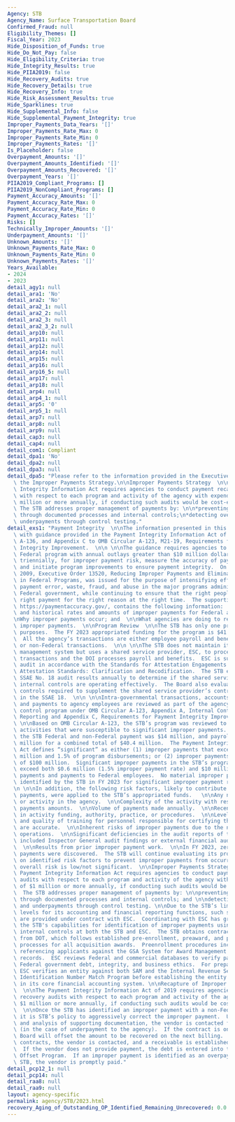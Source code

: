 ```yaml
---
Agency: STB
Agency_Name: Surface Transportation Board
Confirmed_Fraud: null
Eligibility_Themes: []
Fiscal_Year: 2023
Hide_Disposition_of_Funds: true
Hide_Do_Not_Pay: false
Hide_Eligibility_Criteria: true
Hide_Integrity_Results: true
Hide_PIIA2019: false
Hide_Recovery_Audits: true
Hide_Recovery_Details: true
Hide_Recovery_Info: true
Hide_Risk_Assessment_Results: true
Hide_Sparklines: true
Hide_Supplemental_Info: false
Hide_Supplemental_Payment_Integrity: true
Improper_Payments_Data_Years: '[]'
Improper_Payments_Rate_Max: 0
Improper_Payments_Rate_Min: 0
Improper_Payments_Rates: '[]'
Is_Placeholder: false
Overpayment_Amounts: '[]'
Overpayment_Amounts_Identified: '[]'
Overpayment_Amounts_Recovered: '[]'
Overpayment_Years: '[]'
PIIA2019_Compliant_Programs: []
PIIA2019_NonCompliant_Programs: []
Payment_Accuracy_Amounts: '[]'
Payment_Accuracy_Rate_Max: 0
Payment_Accuracy_Rate_Min: 0
Payment_Accuracy_Rates: '[]'
Risks: []
Technically_Improper_Amounts: '[]'
Underpayment_Amounts: '[]'
Unknown_Amounts: '[]'
Unknown_Payments_Rate_Max: 0
Unknown_Payments_Rate_Min: 0
Unknown_Payments_Rates: '[]'
Years_Available:
- 2024
- 2023
detail_agy1: null
detail_ara1: 'No'
detail_ara2: 'No'
detail_ara2_1: null
detail_ara2_2: null
detail_ara2_3: null
detail_ara2_3_2: null
detail_arp10: null
detail_arp11: null
detail_arp12: null
detail_arp14: null
detail_arp15: null
detail_arp16: null
detail_arp16_5: null
detail_arp17: null
detail_arp18: null
detail_arp4: null
detail_arp4_1: null
detail_arp5: '0'
detail_arp5_1: null
detail_arp7: null
detail_arp8: null
detail_arp9: null
detail_cap3: null
detail_cap4: null
detail_com1: Compliant
detail_dpa1: 'No'
detail_dpa2: null
detail_dpa3: null
detail_dpa5: "Please refer to the information provided in the Executive Summary under\
  \ the Improper Payments Strategy.\n\nImproper Payments Strategy  \n\nThe Payment\
  \ Integrity Information Act requires agencies to conduct payment recapture audits\
  \ with respect to each program and activity of the agency with expenditures of $1\
  \ million or more annually, if conducting such audits would be cost-effective. \
  \ The STB addresses proper management of payments by: \n\n*preventing payment errors\
  \ through documented processes and internal controls;\n*detecting overpayment and\
  \ underpayments through control testing."
detail_exs1: "Payment Integrity  \n\nThe information presented in this report complies\
  \ with guidance provided in the Payment Integrity Information Act of 2019; OMB Circular\
  \ A-136, and Appendix C to OMB Circular A-123, M21-19, Requirements for Payment\
  \ Integrity Improvement.  \n\n \n\nThe guidance requires agencies to assess every\
  \ Federal program with annual outlays greater than $10 million dollars, at least\
  \ triennially, for improper payment risk, measure the accuracy of payments annually,\
  \ and initiate program improvements to ensure payment integrity.  On November 20,\
  \ 2009, Executive Order 13520, Reducing Improper Payments and Eliminating Waste\
  \ in Federal Programs, was issued for the purpose of intensifying efforts to eliminate\
  \ payment error, waste, fraud, and abuse in the major programs administered by the\
  \ Federal government, while continuing to ensure that the right people receive the\
  \ right payment for the right reason at the right time.  The supporting website,\
  \ https://paymentaccuracy.gov/, contains the following information:  \n\nCurrent\
  \ and historical rates and amounts of improper payments for Federal agencies;  \n\
  \nWhy improper payments occur; and  \n\nWhat agencies are doing to reduce and recover\
  \ improper payments.  \n\nProgram Review  \n\nThe STB has only one program for budget\
  \ purposes.  The FY 2023 appropriated funding for the program is $41.429 million.\
  \  All the agency’s transactions are either employee payroll and benefits, intragovernmental,\
  \ or non-Federal transactions.  \n\n \n\nThe STB does not maintain its own financial\
  \ management system but uses a shared service provider, ESC, to process all accounting\
  \ transactions and the DOI processes payroll and benefits.  ESC is subject to external\
  \ audit in accordance with the Standards for Attestation Engagements (SSAE) 18,\
  \ Attestation Standards: Clarification and Recodification.  The STB examines the\
  \ SSAE No. 18 audit results annually to determine if the shared service provider’s\
  \ internal controls are operating effectively.  The Board also evaluates the internal\
  \ controls required to supplement the shared service provider’s controls as outlined\
  \ in the SSAE 18.  \n\n \n\nIntra-governmental transactions, accounts payables,\
  \ and payments to agency employees are reviewed as part of the agency’s internal\
  \ control program under OMB Circular A-123, Appendix A, Internal Control over Financial\
  \ Reporting and Appendix C, Requirements for Payment Integrity Improvement.  \n\n\
  \ \n\nBased on OMB Circular A-123, the STB’s program was reviewed to identify those\
  \ activities that were susceptible to significant improper payments.  For FY 2023,\
  \ the STB Federal and non-Federal payment was $14 million, and payroll was $26.4\
  \ million for a combined total of $40.4 million.  The Payment Integrity Information\
  \ Act defines “significant” as either (1) improper payments that exceed both $10\
  \ million and 1.5% of program disbursements; or (2) improper payments in excess\
  \ of $100 million.  Significant improper payments in the STB’s program needed to\
  \ exceed both $0.6 million (1.5% improper payment rate) and $10 million of all non-Federal\
  \ payments and payments to Federal employees.  No material improper payments were\
  \ identified by the STB in FY 2023 for significant improper payment reporting. \n\
  \n \n\nIn addition, the following risk factors, likely to contribute to improper\
  \ payments, were applied to the STB’s appropriated funds.   \n\nAny new programs\
  \ or activity in the agency.  \n\nComplexity of the activity with respect to correct\
  \ payments amounts.  \n\nVolume of payments made annually.  \n\nRecent major changes\
  \ in activity funding, authority, practice, or procedures.  \n\nLevel, experience,\
  \ and quality of training for personnel responsible for certifying that payments\
  \ are accurate.  \n\nInherent risks of improper payments due to the nature of agency\
  \ operations.  \n\nSignificant deficiencies in the audit reports of the agency that\
  \ included Inspector General audit findings or external financial audit findings.\
  \  \n\nResults from prior improper payment work.  \n\nIn FY 2023, zero (-) improper\
  \ payments were discovered.  The STB will continue evaluating its programs based\
  \ on identified risk factors to prevent improper payments from occurring, but the\
  \ overall risk is low/not significant.  \n\nImproper Payments Strategy  \n\nThe\
  \ Payment Integrity Information Act requires agencies to conduct payment recapture\
  \ audits with respect to each program and activity of the agency with expenditures\
  \ of $1 million or more annually, if conducting such audits would be cost-effective.\
  \  The STB addresses proper management of payments by: \n\npreventing payment errors\
  \ through documented processes and internal controls; and \n\ndetecting overpayment\
  \ and underpayments through control testing. \n\nDue to the STB’s limited staffing\
  \ levels for its accounting and financial reporting functions, such support services\
  \ are provided under contract with ESC.  Coordinating with ESC has greatly enhanced\
  \ the STB's capabilities for identification of improper payments using detailed\
  \ internal controls at both the STB and ESC.  The STB obtains contracting support\
  \ from DOT, which follows established pre-enrollment, preaward, and pre-payment\
  \ processes for all acquisition awards.  Preenrollment procedures include cross\
  \ referencing applicants against the GSA System for Award Management (SAM) exclusion\
  \ records.  ESC reviews Federal and commercial databases to verify past performance,\
  \ Federal government debt, integrity, and business ethics.  For prepayment processes,\
  \ ESC verifies an entity against both SAM and the Internal Revenue Service’s Taxpayer\
  \ Identification Number Match Program before establishing the entity as a vendor\
  \ in its core financial accounting system. \n\nRecapture of Improper Payments Reporting\
  \  \n\nThe Payment Integrity Information Act of 2019 requires agencies to conduct\
  \ recovery audits with respect to each program and activity of the agency that expends\
  \ $1 million or more annually, if conducting such audits would be cost-effective.\
  \  \n\nOnce the STB has identified an improper payment with a non-Federal vendor,\
  \ it is STB’s policy to aggressively correct the improper payment.  Upon research\
  \ and analysis of supporting documentation, the vendor is contacted for resolution\
  \ (in the case of underpayment to the agency).  If the contract is ongoing, the\
  \ Board will offset the amount to be recovered on the next billing.  For all other\
  \ contracts, the vendor is contacted, and a receivable is established for collection.\
  \  If the vendor does not provide payment, the debt is entered into the Treasury\
  \ Offset Program.  If an improper payment is identified as an overpayment to the\
  \ STB, the vendor is promptly paid."
detail_pcp12_1: null
detail_pcp14: null
detail_raa8: null
detail_raa9: null
layout: agency-specific
permalink: agency/STB/2023.html
recovery_Aging_of_Outstanding_OP_Identified_Remaining_Unrecovered: 0.0
---
```

